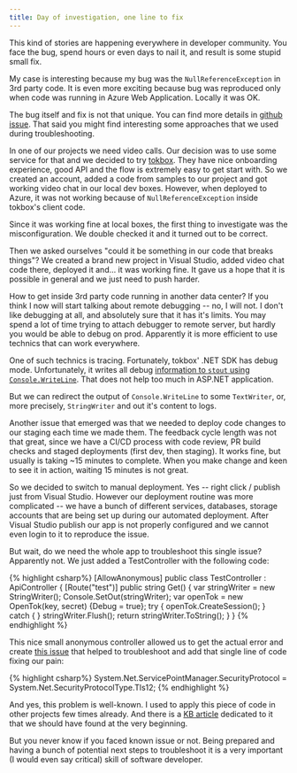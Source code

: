 ```yaml
---
title: Day of investigation, one line to fix
---
```


This kind of stories are happening everywhere in developer community. You face the bug,
spend hours or even days to nail it, and result is some stupid small fix.

My case is interesting because my bug was the `NullReferenceException` in 3rd party code.
It is even more exciting because bug was reproduced only when code was running in Azure Web
Application. Locally it was OK.

The bug itself and fix is not that unique. You can find more details in [github issue][1].
That said you might find interesting some approaches that we used during troubleshooting.

In one of our projects we need video calls. Our decision was to use some service for that and
we decided to try [tokbox](http://tokbox.com). They have nice onboarding experience, good API and the flow is
extremely easy to get start with. So we created an account, added a code from samples to our project and
got working video chat in our local dev boxes. However, when deployed to Azure, it was not working
because of `NullReferenceException` inside tokbox's client code.

Since it was working fine at local boxes, the first thing to investigate was the misconfiguration.
We double checked it and it turned out to be correct.

Then we asked ourselves "could it be something in our code that breaks things"? We created a brand new
project in Visual Studio, added video chat code there, deployed it and... it was working fine. It
gave us a hope that it is possible in general and we just need to push harder.

How to get inside 3rd party code running in another data center? If you think I now will start
talking about remote debugging -- no, I will not. I don't like debugging at all, and absolutely sure
that it has it's limits. You may spend a lot of time trying to attach debugger to remote server, but
hardly you would be able to debug on prod. Apparently it is more efficient to use technics that can
work everywhere.

One of such technics is tracing. Fortunately, tokbox' .NET SDK has debug mode. Unfortunately,
it writes all debug [information to `stout` using `Console.WriteLine`](https://github.com/opentok/Opentok-.NET-SDK/blob/master/OpenTok/Util/HttpClient.cs#L255). 
That does not help too much in ASP.NET application.

But we can redirect the output of `Console.WriteLine` to some `TextWriter`, or, more precisely,
`StringWriter` and out it's content to logs.

Another issue that emerged was that we needed to deploy code changes to our staging each time we 
made them. The feedback cycle length was not that great, since we have a CI/CD process with code review,
PR build checks and staged deployments (first dev, then staging). It works fine, but usually is taking
~15 minutes to complete. When you make change and keen to see it in action, waiting 15 minutes is not
great.

So we decided to switch to manual deployment. Yes -- right click / publish just from Visual Studio.
However our deployment routine was more complicated -- we have a bunch of different services,
databases, storage accounts that are being set up during our automated deployment. After Visual
Studio publish our app is not properly configured and we cannot even login to it to reproduce the issue.

But wait, do we need the whole app to troubleshoot this single issue? Apparently not. We just added a
TestController with the following code:

{% highlight csharp%}
[AllowAnonymous]
public class TestController : ApiController
{
    [Route("test")]
    public string Get()
    {
        var stringWriter = new StringWriter();
        Console.SetOut(stringWriter);
        var openTok = new OpenTok(key, secret) {Debug = true};
        try
        {
            openTok.CreateSession();
        }
        catch { }
        stringWriter.Flush();
        return stringWriter.ToString();
    }
}
{% endhighlight %}

This nice small anonymous controller allowed us to get the actual error and create [this issue][1] that
helped to troubleshoot and add that single line of code fixing our pain:


{% highlight csharp%}
System.Net.ServicePointManager.SecurityProtocol = System.Net.SecurityProtocolType.Tls12;
{% endhighlight %}

And yes, this problem is well-known. I used to apply this piece of code in other projects few times already.
And there is a [KB article][2] dedicated to it that we should have found at the very beginning.

But you never know if you faced known issue or not. Being prepared and having a bunch of potential next steps
to troubleshoot it is a very important (I would even say critical) skill of software developer. 


[1]: https://github.com/opentok/Opentok-.NET-SDK/issues/108
[2]: https://support.tokbox.com/hc/en-us/articles/360000373020-Getting-error-while-creating-session-using-OpenTok-Net-SDK
